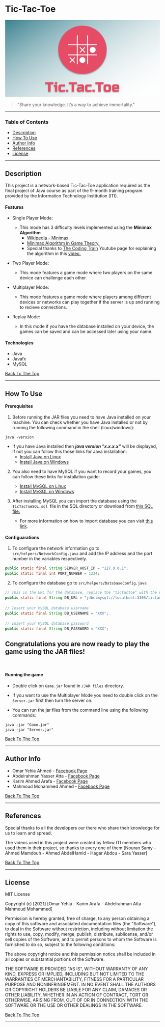 # <b>Tic-Tac-Toe</b>

![Project Image](ProjectLogo.svg)

> "Share your knowledge. It’s a way to achieve immortality."

---

### <b>Table of Contents</b>

- [Description](#<b>Description</b>)
- [How To Use](#<b>how-to-use</b>)
- [Author Info](#<b>author-info</b>)
- [References](#<b>references</b>)
- [License](#<b>license</b>)

---

## <b>Description</b>

This project is a network-based Tic-Tac-Toe application required as the final project of Java course as part of the 9-month training program provided by the Information Technology Institution (ITI).

#### <b>Features</b>
- Single Player Mode:
    - This mode has 3 difficulty levels implemented using the <b>Minimax Algorithm</b>
        - [Wikipedia - Minimax.](https://en.wikipedia.org/wiki/Minimax​)
        - [Minimax Algorithm in Game Theory.](https://www.geeksforgeeks.org/minimax-algorithm-in-game-theory-set-1-introduction/)
        - Special thanks to [The Coding Train](https://www.youtube.com/channel/UCvjgXvBlbQiydffZU7m1_aw) Youtube page for explaining the algorithm in this [video.](https://www.youtube.com/watch?v=trKjYdBASyQ&t=917s&ab_channel=TheCodingTrain)

- Two Player Mode:
    - This mode features a game mode where two players on the same device can challenge each other.

- Multiplayer Mode:
    - This mode features a game mode where players among different devices or networks can play together if the server is up and running to recieve connections.

- Replay Mode:
    - In this mode if you have the database installed on your device, the games can be saved and can be accessed later using your name.

#### <b>Technologies</b>

- Java
- Javafx
- MySQL

[Back To The Top](#<b>Tic-Tac-Toe</b>)

---

## <b>How To Use</b>

#### <b>Prerequisites</b>
1. Before running the JAR files you need to have Java installed on your machine. You can check whether you have Java installed or not by running the following command in the shell (linux/windows):

```
java -version
```

- If you have Java installed then <b><i>java version "x.x.x.x"</i></b> will be displayed, if not you can follow this those links for Java installation:
    - [Install Java on Linux](https://opensource.com/article/19/11/install-java-linux)
    - [Install Java on Windows](https://www.guru99.com/install-java.html)

2. You also need to have MySQL if you want to record your games, you can follow these links for installation guide:
    - [Install MySQL on Linux](https://docs.rackspace.com/support/how-to/install-mysql-server-on-the-ubuntu-operating-system/)
    - [Install MySQL on Windows](https://www.liquidweb.com/kb/install-mysql-windows/)

3. After installing MySQL you can import the database using the `TicTacToeSQL.sql `file in the SQL directory or download from [this SQL file.](https://drive.google.com/file/d/1oQ0jXTxygBVLUtrKxozrg9yTnZgcu9yY/view?usp=sharing)
    - For more information on how to import database you can visit [this link](https://stackoverflow.com/questions/15884693/how-can-i-import-data-into-mysql-database-via-mysql-workbench).

#### <b>Configuarations</b>
1. To configure the network information go to `src/helpers/NetworkConfig.java` and add the IP address and the port number in the variables respectively.
```java
public static final String SERVER_HOST_IP = "127.0.0.1";
public static final int PORT_NUMBER = 1234;
```

2. To configure the database go to `src/helpers/DatabaseConfig.java`
```java
// This is the URL for the database, replace the "tictactoe" with the name you gave your schema
public static final String DB_URL = "jdbc:mysql://localhost:3306/tictactoe";

// Insert your MySQL database username
public static final String DB_USERNAME = "XXX";

// Insert your MySQL database password
public static final String DB_PASSWORD = "XXX";
```
<b>Congratulations you are now ready to play the game using the JAR files!</b>
-
<br>


#### <b>Running the game</b>
- Double click on `Game.jar` found in `/JAR files` directory.

- If you want to use the Multiplayer Mode you need to double click on the `Server.jar` first then turn the server on.

- You can run the jar files from the command line using the following commands:
```
java -jar "Game.jar"
java -jar "Server.jar"
```

[Back To The Top](#<b>Tic-Tac-Toe</b>)

---

## <b>Author Info</b>

- Omar Yehia Ahmed - [Facebook Page](https://www.facebook.com/ramo.yehia)
- Abdelrahman Yasser Atta - [Facebook Page](https://www.facebook.com/abdelrhman.yasser)
- Karim Ahmed Arafa - [Facebook Page](https://www.facebook.com/profile.php?id=1808863929)
- Mahmoud Mohammed Ahmed - [Facebook Page](https://www.facebook.com/profile.php?id=100001785838998)

[Back To The Top](#<b>Tic-Tac-Toe</b>)

---

## <b>References</b>

Special thanks to all the developers our there who share their knowledge for us to learn and spread.

The videos used in this project were created by fellow ITI members who used them in their project, so thanks to every one of them [Nouran Samy - Ahmed Mamdouh - Ahmed AbdelHamid - Hagar Abdou  - Sara Yasser]

[Back To The Top](#<b>Tic-Tac-Toe</b>)

---

## <b>License</b>

MIT License

Copyright (c) [2021] [Omar Yehia - Karim Arafa - Abdelrahman Atta - Mahmoud Mohammed]

Permission is hereby granted, free of charge, to any person obtaining a copy
of this software and associated documentation files (the "Software"), to deal
in the Software without restriction, including without limitation the rights
to use, copy, modify, merge, publish, distribute, sublicense, and/or sell
copies of the Software, and to permit persons to whom the Software is
furnished to do so, subject to the following conditions:

The above copyright notice and this permission notice shall be included in all
copies or substantial portions of the Software.

THE SOFTWARE IS PROVIDED "AS IS", WITHOUT WARRANTY OF ANY KIND, EXPRESS OR
IMPLIED, INCLUDING BUT NOT LIMITED TO THE WARRANTIES OF MERCHANTABILITY,
FITNESS FOR A PARTICULAR PURPOSE AND NONINFRINGEMENT. IN NO EVENT SHALL THE
AUTHORS OR COPYRIGHT HOLDERS BE LIABLE FOR ANY CLAIM, DAMAGES OR OTHER
LIABILITY, WHETHER IN AN ACTION OF CONTRACT, TORT OR OTHERWISE, ARISING FROM,
OUT OF OR IN CONNECTION WITH THE SOFTWARE OR THE USE OR OTHER DEALINGS IN THE
SOFTWARE.

[Back To The Top](#<b>Tic-Tac-Toe</b>)

---


